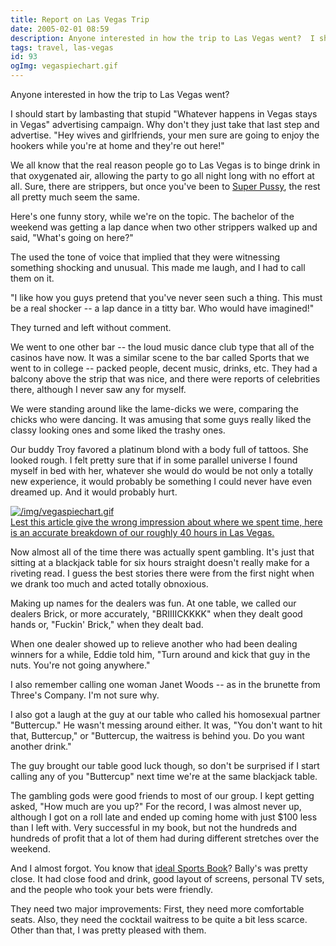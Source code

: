 ```yaml
---
title: Report on Las Vegas Trip
date: 2005-02-01 08:59
description: Anyone interested in how the trip to Las Vegas went?  I should start by lambasting that stupid "Whatever happens in Vegas stays in Vegas" advertising campaign.  Why don't they just take that last step and advertise. "Hey wives and girlfriends, your men sure are going to enjoy the hookers while you're at home and they're out here!"
tags: travel, las-vegas
id: 93
ogImg: vegaspiechart.gif
---
```

Anyone interested in how the trip to Las Vegas went?

I should start by lambasting that stupid "Whatever happens in Vegas stays in Vegas" advertising campaign.  Why don't they just take that last step and advertise. "Hey wives and girlfriends, your men sure are going to enjoy the hookers while you're at home and they're out here!"

We all know that the real reason people go to Las Vegas is to binge drink in that oxygenated air, allowing the party to go all night long with no effort at all.  Sure, there are strippers, but once you've been to <a href="/blog2/evening-in-patpong">Super Pussy</a>, the rest all pretty much seem the same.

Here's one funny story, while we're on the topic.  The bachelor of the weekend was getting a lap dance when two other strippers walked up and said, "What's going on here?"  

The used the tone of voice that implied that they were witnessing something shocking and unusual.  This made me laugh, and I had to call them on it.

"I like how you guys pretend that you've never seen such a thing.  This must be a real shocker -- a lap dance in a titty bar.  Who would have imagined!"

They turned and left without comment.

We went to one other bar -- the loud music dance club type that all of the casinos have now.  It was a similar scene to the bar called Sports that we went to in college -- packed people, decent music, drinks, etc.  They had a balcony above the strip that was nice, and there were reports of celebrities there, although I never saw any for myself.

We were standing around like the lame-dicks we were, comparing the chicks who were dancing.  It was amusing that some guys really liked the classy looking ones and some liked the trashy ones.  

Our buddy Troy favored a platinum blond with a body full of tattoos.  She looked rough.  I felt pretty sure that if in some parallel universe I found myself in bed with her, whatever she would do would be not only a totally new experience, it would probably be something I could never have even dreamed up.  And it would probably hurt.

<a class="lightview alignright" href="/img/vegaspiechart.gif" data-lightview-caption="Lest this article give the wrong impression about where we spent time, here is an accurate breakdown of our roughly 40 hours in Las Vegas." data-lightview-group="group1" style="width:350px;"><img src="/img/vegaspiechart.gif" alt="/img/vegaspiechart.gif"><br><span class="caption">Lest this article give the wrong impression about where we spent time, here is an accurate breakdown of our roughly 40 hours in Las Vegas.</span></a>

Now almost all of the time there was actually spent gambling.  It's just that sitting at a blackjack table for six hours straight doesn't really make for a riveting read.  I guess the best stories there were from the first night when we drank too much and acted totally obnoxious.

Making up names for the dealers was fun.  At one table, we called our dealers Brick, or more accurately, "BRIIIICKKKK" when they dealt good hands or, "Fuckin' Brick," when they dealt bad.

When one dealer showed up to relieve another who had been dealing winners for a while, Eddie told him, "Turn around and kick that guy in the nuts.  You're not going anywhere."

I also remember calling one woman Janet Woods -- as in the brunette from Three's Company.  I'm not sure why.

I also got a laugh at the guy at our table who called his homosexual partner "Buttercup."  He wasn't messing around either.  It was, "You don't want to hit that, Buttercup," or "Buttercup, the waitress is behind you.  Do you want another drink."

The guy brought our table good luck though, so don't be surprised if I start calling any of you "Buttercup" next time we're at the same blackjack table.

The gambling gods were good friends to most of our group.  I kept getting asked, "How much are you up?"  For the record, I was almost never up, although I got on a roll late and ended up coming home with just $100 less than I left with.  Very successful in my book, but not the hundreds and hundreds of profit that a lot of them had during different stretches over the weekend.

And I almost forgot.  You know that <a href="/blog2/my-ideal-vegas-sports-book/">ideal Sports Book</a>?  Bally's was pretty close.  It had close food and drink, good layout of screens, personal TV sets, and the people who took your bets were friendly.  

They need two major improvements:  First, they need more comfortable seats.  Also, they need the cocktail waitress to be quite a bit less scarce.  Other than that, I was pretty pleased with them.

